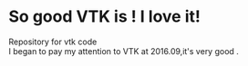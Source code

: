 # So good VTK is ! I love it!
Repository for vtk code<br>
I began to pay my attention to VTK at 2016.09,it's very good .


